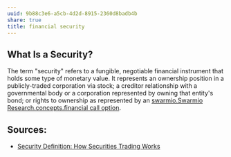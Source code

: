 ```yaml
---
uuid: 9b88c3e6-a5cb-4d2d-8915-2360d8badb4b
share: true
title: financial security
---
```

## What Is a Security?

The term "security" refers to a fungible, negotiable financial instrument that holds some type of monetary value. It represents an ownership position in a publicly-traded corporation via stock; a creditor relationship with a governmental body or a corporation represented by owning that entity's bond; or rights to ownership as represented by an [swarmio.Swarmio Research.concepts.financial call option](/c1c5fe65-ca06-482c-b5ad-e85b6df0fc3d).

## Sources:

* [Security Definition: How Securities Trading Works](https://www.investopedia.com/terms/s/security.asp)